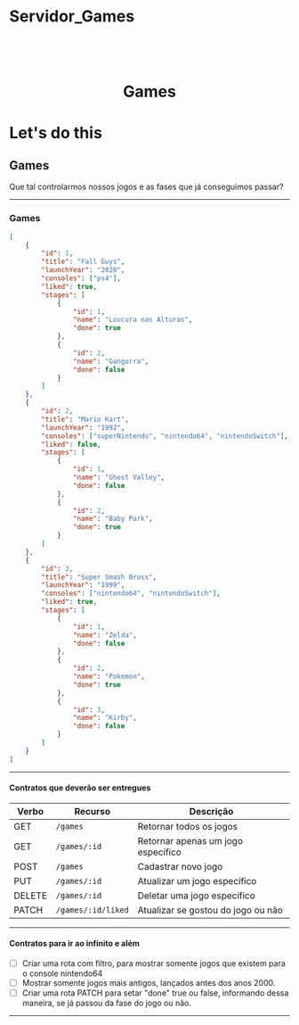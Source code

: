# Servidor_Games

<h1 align="center">
    <br>
    <p align="center">Games<p>
</h1>

# Let's do this

## Games

Que tal controlarmos nossos jogos e as fases que já conseguimos passar?

---

### Games

```json
[
    {
        "id": 1,
        "title": "Fall Guys",
        "launchYear": "2020",
        "consoles": ["ps4"],
        "liked": true,
        "stages": [
            {
                "id": 1,
                "name": "Loucura nas Alturas",
                "done": true
            },
            {
                "id": 2,
                "name": "Gangorra",
                "done": false
            }
        ]
    },
    {
        "id": 2,
        "title": "Mario Kart",
        "launchYear": "1992",
        "consoles": ["superNintendo", "nintendo64", "nintendoSwitch"],
        "liked": false,
        "stages": [
            {
                "id": 1,
                "name": "Ghost Valley",
                "done": false
            },
            {
                "id": 2,
                "name": "Baby Park",
                "done": true
            }
        ]
    },
    {
        "id": 3,
        "title": "Super Smash Bross",
        "launchYear": "1999",
        "consoles": ["nintendo64", "nintendoSwitch"],
        "liked": true,
        "stages": [
            {
                "id": 1,
                "name": "Zelda",
                "done": false
            },
            {
                "id": 2,
                "name": "Pokemon",
                "done": true
            },
            {
                "id": 3,
                "name": "Kirby",
                "done": false
            }
        ]
    }
]
```

---

#### Contratos que deverão ser entregues

| Verbo        | Recurso             | Descrição                          |
| ------------ | --------------------| -----------------------------------|
| GET          | `/games`            | Retornar todos os jogos            |
| GET          | `/games/:id`        | Retornar apenas um jogo específico |
| POST         | `/games`            | Cadastrar novo jogo                |
| PUT          | `/games/:id`        | Atualizar um jogo específico       |
| DELETE       | `/games/:id`        | Deletar uma jogo específico        |
| PATCH        | `/games/:id/liked`  | Atualizar se gostou do jogo ou não |

---

#### Contratos para ir ao infinito e além

- [ ] Criar uma rota com filtro, para mostrar somente jogos que existem para o console nintendo64
- [ ] Mostrar somente jogos mais antigos, lançados antes dos anos 2000.
- [ ] Criar uma rota PATCH para setar "done" true ou false, informando dessa maneira, se já passou da fase do jogo ou não.

---